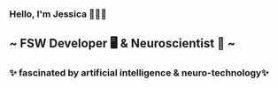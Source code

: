 ### Hello, I'm Jessica 👩🏽‍💻

   
##      ~ FSW Developer 🖥 & Neuroscientist 🧠 ~
### ✨ fascinated by artificial intelligence & neuro-technology✨


